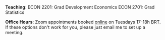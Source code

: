 
__Teaching__:
ECON 2201: Grad Development Economics
ECON 2701: Grad Statistics

__Office Hours__:
Zoom appointments booked [online](https://calendly.com/rdahis) on Tuesdays 17-18h BRT. If these options don't work for you, please just email me to set up a meeting.
